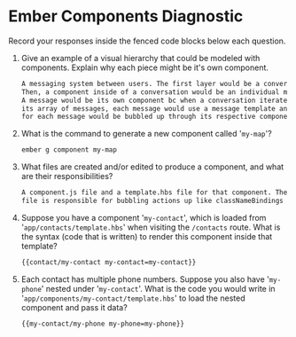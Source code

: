 # Ember Components Diagnostic

Record your responses inside the fenced code blocks below each question.

1.  Give an example of a visual hierarchy that could be modeled with components. Explain why each piece might be it's own component.

    ```md
    A messaging system between users. The first layer would be a conversation.
    Then, a component inside of a conversation would be an individual message.
    A message would be its own component bc when a conversation iterates through
    its array of messages, each message would use a message template and actions
    for each message would be bubbled up through its respective component.js.
    ```

1.  What is the command to generate a new component called '`my-map`'?

    ```sh
    ember g component my-map
    ```

1.  What files are created and/or edited to produce a component, and what are their responsibilities?

    ```md
    A component.js file and a template.hbs file for that component. The component.js
    file is responsible for bubbling actions up like classNameBindings or delete and update actions. The template.hbs file holds the information that will be displayed in the view.
    ```

1.  Suppose you have a component '`my-contact`', which is loaded from
    '`app/contacts/template.hbs`' when visiting the `/contacts` route. What is
    the syntax (code that is written) to render this component inside that template?

    ```html
    {{contact/my-contact my-contact=my-contact}}
    ```

1.  Each contact has multiple phone numbers. Suppose you also have '`my-phone`'
    nested under '`my-contact`'. What is the code you would write in
    '`app/components/my-contact/template.hbs`' to load the nested component and
    pass it data?

    ```html
    {{my-contact/my-phone my-phone=my-phone}}
    ```
